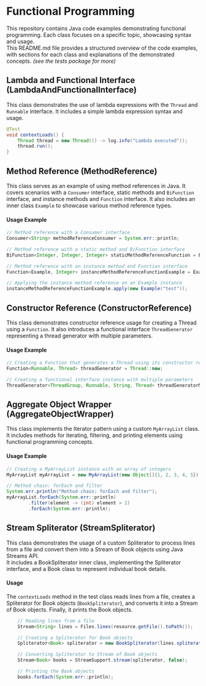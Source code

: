 # Functional Programming

This repository contains Java code examples demonstrating functional programming. Each class focuses on a specific topic, showcasing syntax and usage. </br>
This README.md file provides a structured overview of the code examples, with sections for each class and explanations of the demonstrated concepts.
_(see the tests package for more)_

## Lambda and Functional Interface (LambdaAndFunctionalInterface)

This class demonstrates the use of lambda expressions with the `Thread` and `Runnable` interface. It includes a simple lambda expression syntax and usage.

```java
@Test
void contextLoads() {
    Thread thread = new Thread(() -> log.info("Lambda executed"));
    thread.run();
}
```

## Method Reference (MethodReference)

This class serves as an example of using method references in Java. It covers scenarios with a `Consumer` interface, static methods and `BiFunction` interface, and instance methods and `Function` interface. It also includes an inner class `Example` to showcase various method reference types.

#### Usage Example

```java
// Method reference with a Consumer interface
Consumer<String> methodReferenceConsumer = System.err::println;

// Method reference with a static method and BiFunction interface
BiFunction<Integer, Integer, Integer> staticMethodReferenceFunction = Example::staticMethod;

// Method reference with an instance method and Function interface
Function<Example, Integer> instanceMethodReferenceFunctionExample = Example::instanceMethod;

// Applying the instance method reference on an Example instance
instanceMethodReferenceFunctionExample.apply(new Example("test"));
```


## Constructor Reference (ConstructorReference)

This class demonstrates constructor reference usage for creating a Thread using a `Function`. It also introduces a functional interface `ThreadGenerator` representing a thread generator with multiple parameters.

#### Usage Example

```java
// Creating a Function that generates a Thread using its constructor reference
Function<Runnable, Thread> threadGenerator = Thread::new;

// Creating a functional interface instance with multiple parameters
ThreadGenerator<ThreadGroup, Runnable, String, Thread> threadGeneratorMultipleParams = Thread::new;
```

## Aggregate Object Wrapper (AggregateObjectWrapper)

This class implements the Iterator pattern using a custom `MyArrayList` class. It includes methods for iterating, filtering, and printing elements using functional programming concepts.

#### Usage Example

```java
// Creating a MyArrayList instance with an array of integers
MyArrayList myArrayList = new MyArrayList(new Object[]{1, 2, 3, 4, 5});

// Method chain: forEach and filter
System.err.println("Method chain: forEach and filter");
myArrayList.forEach(System.err::println)
        .filter(element -> (int) element > 2)
        .forEach(System.err::println);
```

## Stream Spliterator (StreamSpliterator)

This class demonstrates the usage of a custom Spliterator to process lines from a file and convert them into a Stream of Book objects using Java Streams API. </br>
It includes a BookSpliterator inner class, implementing the Spliterator interface, and a Book class to represent individual book details.

#### Usage

The `contextLoads` method in the test class reads lines from a file, creates a Spliterator for Book objects (`BookSpliterator`), and converts it into a Stream of Book objects. Finally, it prints the Book objects.

```java
    // Reading lines from a file
    Stream<String> lines = Files.lines(resource.getFile().toPath());

    // Creating a Spliterator for Book objects
    Spliterator<Book> spliterator = new BookSpliterator(lines.spliterator());

    // Converting Spliterator to Stream of Book objects
    Stream<Book> books = StreamSupport.stream(spliterator, false);

    // Printing the Book objects
    books.forEach(System.err::println);
```



